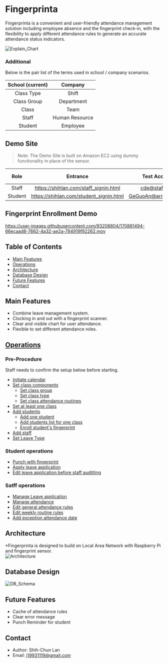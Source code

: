 # Fingerprinta
Fingerprinta is a convenient and user-friendly attendance management solution including employee absence and the fingerprint check-in, with the flexibility to apply different attendance rules to generate an accurate attendance status indicators.  

![Explain_Chart](https://user-images.githubusercontent.com/93208804/170914550-a4b1e1b9-7d2c-4b98-82e7-bf50838ca3ee.png)


### Additional
Below is the pair list of the terms used in school / company scenarios.    


| School (current) |  Company  | 
| :---------: | :------------: | 
| Class Type  | Shift          | 
| Class Group | Department     | 
| Class       | Team           | 
| Staff       | Human Resource |
| Student     | Employee       | 

## Demo Site 
>Note: The Demo Site is built on Amazon EC2 using dummy functionality in place of the sensor.  

| Role    | Entrance | Test Account | Test Password |
| :-----: | :------: | :----------: | :-----------: |
| Staff   | https://shihlan.com/staff_signin.html | cde@staff.com | test | 
| Student | https://shihlan.com/student_signin.html | GeGuoAn@armyspy.com | test | 

## Fingerprint Enrollment Demo
https://user-images.githubusercontent.com/93208804/170881494-66ecaad8-7662-4a32-ae2a-784919f92262.mov

## Table of Contents
* [Main Features](#main_features)
* [Operations](#operations)
* [Architecture](#architecture)
* [Database Design](#database_design)
* [Future Features](#future_features)
* [Contact](#contact)

<h2 id="main_features">Main Features</h2>

* Combine leave management system.
* Clocking in and out with a fingerprint scanner.
* Clear and visible chart for user attendance.  
* Flexible to set different attendance roles.

<h2 id="operations"><a href="/doc/operation_detail.md">Operations</a></h2> 

### Pre-Procedure

Staff needs to confirm the setup below before starting. 

*  [Initiate calendar](/doc/operation_detail.md#user-content-initiate_calendar) 
*  [Set class components](/doc/operation_detail.md#user-content-set_class_components)    
   * [Set class group](/doc/operation_detail.md#user-content-set_class_group)  
   * [Set class type](/doc/operation_detail.md#user-content-set_class_type)  
   * [Set class attendance routines](/doc/operation_detail.md#user-content-set_class_routine)  
* [Set at least one class](/doc/operation_detail.md#user-content-set_class)  
* [Add students](/doc/operation_detail.md#user-content-add_students)  
  * [Add one student](/doc/operation_detail.md#user-content-add_one_student)  
  * [Add students list for one class](/doc/operation_detail.md#user-content-add_students_list)  
  * [Enroll student's fingerprint](/doc/operation_detail.md#user-content-enroll_fingerprint)  
* [Add staff](/doc/operation_detail.md#user-content-add_staff)   
* [Set Leave Type](/doc/operation_detail.md#user-content-set_leave_type)  


### Student operations
* [Punch with fingerprint](/doc/operation_detail.md#user-content-punch_with_fingerprint)   
* [Apply leave application](/doc/operation_detail.md#user-content-apply_leave_application)   
* [Edit leave application before staff auditting](/doc/operation_detail.md#user-content-edit_leave_application)  

### Satff operations
* [Manage Leave application](/doc/operation_detail.md#user-content-manage_leave_application)  
* [Manage attendance](/doc/operation_detail.md#user-content-manage_attendance)  
* [Edit general attendance rules](/doc/operation_detail.md#user-content-edit_general_rules)  
* [Edit weekly routine rules](/doc/operation_detail.md#user-content-edit_routine_rules)  
* [Add exception attendance date](/doc/operation_detail.md#user-content-add_exception_date)  



<h2 id="architecture">Architecture</h2> 

*Fingerprinta is designed to build on Local Area Network with Raspberry Pi and fingerprint sensor.  
![Architecture](https://user-images.githubusercontent.com/93208804/170868965-8c533ee2-7dbe-47f2-aa1d-5207276247ce.png)


<h2 id="database_design">Database Design</h2> 

![DB_Schema](https://user-images.githubusercontent.com/93208804/170914500-c4719e97-f6bc-4e4c-9c8f-b881dd37a9e4.png)

<h2 id="future_features">Future Features</h2> 

* Cache of attendance rules 
* Clear error message
* Punch Reminder for student

<h2 id="contact">Contact</h2>  

* Author: Shih-Chun Lan
* Email: j19931119@gmail.com
